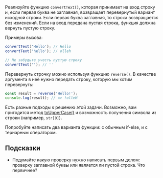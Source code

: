 
Реализуйте функцию `convertText()`, которая принимает на вход строку и, если первая буква не заглавная, возвращает перевернутый вариант исходной строки. Если первая буква заглавная, то строка возвращается без изменений. Если на вход передана пустая строка, функция должна вернуть пустую строку.

Примеры вызова:

```javascript
convertText('Hello'); // Hello
convertText('hello'); // olleh

// Не забудьте учесть пустую строку
convertText(''); // ''
```

Перевернуть строчку можно используя функцию `reverse()`. В качестве аргумента в неё нужно передать строку, которую мы хотим перевернуть:

```javascript
const result = reverse('Hello!');
console.log(result); // => !olleH
```

Есть разные подходы к решению этой задачи. Возможно, вам пригодится метод [toUpperCase()](https://developer.mozilla.org/ru/docs/Web/JavaScript/Reference/Global_Objects/String/toUpperCase) и возможность получения символа из строки (например, `str[0]`).

Попробуйте написать два варианта функции: с обычным if-else, и с тернарным оператором.

## Подсказки

* Подумайте какую проверку нужно написать первым делом: проверку заглавной буквы или является ли пустой строка. Что первичнее?
